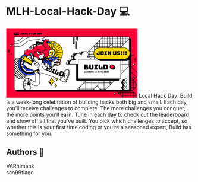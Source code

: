 # MLH-Local-Hack-Day :computer:

<img src="https://github.com/VARhimank/MLH-Local-Hack-Day/blob/main/mlh-lhd.png" width=70%>
Local Hack Day: Build is a week-long celebration of building hacks both big and small. Each day, you’ll receive challenges to complete. The more challenges you conquer, the more points you’ll earn. Tune in each day to check out the leaderboard and show off all that you’ve built. You pick which challenges to accept, so whether this is your first time coding or you’re a seasoned expert, Build has something for you.

## Authors :muscle:
VARhimank <br>
san99tiago <br>
